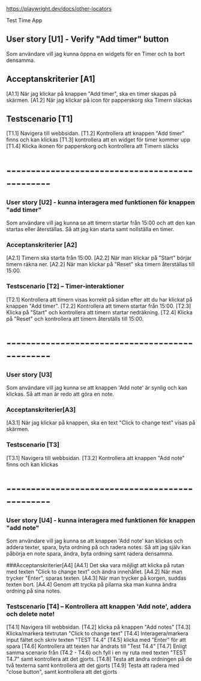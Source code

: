 https://playwright.dev/docs/other-locators

Test Time App

## User story [U1] - Verify "Add timer" button
Som användare vill jag kunna öppna en widgets för en Timer 
och ta bort densamma.

## Acceptanskriterier [A1]
[A1.1] När jag klickar på knappen "Add timer", ska en timer skapas på skärmen.
[A1.2] När jag klickar på icon för papperskorg ska Timern släckas

## Testscenario [T1]
[T1.1] Navigera till webbsidan.
[T1.2] Kontrollera att knappen "Add timer" finns och kan klickas
[T1.3] kontrollera att en widget för timer kommer upp
[T1.4] Klicka ikonen för papperskorg och kontrollera att Timern släcks

# -----------------------------------------------

### User story [U2] - kunna interagera med funktionen för knappen "add timer"
Som användare vill jag kunna se att timern startar från 15:00 
och att den kan startas eller återställas. 
Så att jag kan starta samt nollställa en timer.

### Acceptanskriterier [A2]
[A2.1] Timern ska starta från 15:00.
[A2.2] När man klickar på "Start" börjar timern räkna ner.
[A2.2] När man klickar på "Reset" ska timern återställas till 15:00.

### Testscenario [T2] – Timer-interaktioner
[T2.1] Kontrollera att timern visas korrekt på sidan efter att du har klickat på knappen "Add timer".
[T2.2] Kontrollera att timern startar från 15:00.
[T2.3] Klicka på "Start" och kontrollera att timern startar nedräkning.
[T2.4] Klicka på "Reset" och kontrollera att timern återställs till 15:00.

# -----------------------------------------------

### User story [U3] 
Som användare vill jag kunna se att knappen 'Add note' är synlig
och kan klickas. Så att man är redo att göra en note.

### Acceptanskriterier[A3]
[A3.1] När jag klickar på knappen, ska en text "Click to change text" visas på skärmen.

### Testscenario [T3]
[T3.1] Navigera till webbsidan.
[T3.2] Kontrollera att knappen "Add note" finns och kan klickas

# -----------------------------------------------

### User story [U4] - kunna interagera med funktionen för knappen "add note"
Som användare vill jag kunna se att knappen 'Add note' kan klickas och addera texter, spara, byta ordning på och radera notes. 
Så att jag själv kan påbörja en note spara, ändra, byta ordning samt radera densamma.

###Acceptanskriterier[A4]
[A4.1] Det ska vara möjligt att klicka på rutan med texten "Click to change text"
och ändra innehållet.
[A4.2] När man trycker "Enter", sparas texten.
[A4.3] När man trycker på korgen, suddas texten bort.
[A4.4] Genom att trycka på pilarna ska man kunna ändra ordning på sina notes.

### Testscenario [T4] – Kontrollera att knappen 'Add note', addera och delete note!
[T4.1] Navigera till webbsidan.
[T4.2] klicka på knappen "Add notes"
[T4.3] Klicka/markera textrutan "Click to change text" 
[T4.4] Interagera/markera input fältet och skriv texten "TEST T4.4"
[T4.5] klicka med "Enter" för att spara
[T4.6] Kontrollera att texten har ändrats till "Test T4.4"
[T4.7] Enligt samma scenario från (T4.2 - T4.6) och fyll i en ny ruta med texten "TEST T4.7" samt kontrollera att det gjorts.
[T4.8] Testa att ändra ordningen på de två texterna samt kontrollera att det gjorts
[T4.9] Testa att radera med "close button", samt kontrollera att det gjorts

